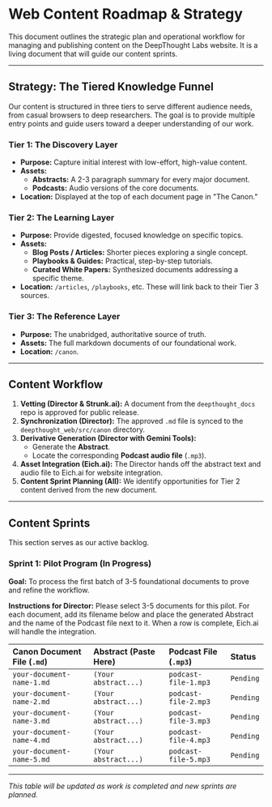 # Web Content Roadmap & Strategy

This document outlines the strategic plan and operational workflow for managing and publishing content on the DeepThought Labs website. It is a living document that will guide our content sprints.

---

## **Strategy: The Tiered Knowledge Funnel**

Our content is structured in three tiers to serve different audience needs, from casual browsers to deep researchers. The goal is to provide multiple entry points and guide users toward a deeper understanding of our work.

### **Tier 1: The Discovery Layer**
*   **Purpose:** Capture initial interest with low-effort, high-value content.
*   **Assets:**
    *   **Abstracts:** A 2-3 paragraph summary for every major document.
    *   **Podcasts:** Audio versions of the core documents.
*   **Location:** Displayed at the top of each document page in "The Canon."

### **Tier 2: The Learning Layer**
*   **Purpose:** Provide digested, focused knowledge on specific topics.
*   **Assets:**
    *   **Blog Posts / Articles:** Shorter pieces exploring a single concept.
    *   **Playbooks & Guides:** Practical, step-by-step tutorials.
    *   **Curated White Papers:** Synthesized documents addressing a specific theme.
*   **Location:** `/articles`, `/playbooks`, etc. These will link back to their Tier 3 sources.

### **Tier 3: The Reference Layer**
*   **Purpose:** The unabridged, authoritative source of truth.
*   **Assets:** The full markdown documents of our foundational work.
*   **Location:** `/canon`.

---

## **Content Workflow**

1.  **Vetting (Director & Strunk.ai):** A document from the `deepthought_docs` repo is approved for public release.
2.  **Synchronization (Director):** The approved `.md` file is synced to the `deepthought_web/src/canon` directory.
3.  **Derivative Generation (Director with Gemini Tools):**
    *   Generate the **Abstract**.
    *   Locate the corresponding **Podcast audio file** (`.mp3`).
4.  **Asset Integration (Eich.ai):** The Director hands off the abstract text and audio file to Eich.ai for website integration.
5.  **Content Sprint Planning (All):** We identify opportunities for Tier 2 content derived from the new document.

---

## **Content Sprints**

This section serves as our active backlog.

### **Sprint 1: Pilot Program (In Progress)**

**Goal:** To process the first batch of 3-5 foundational documents to prove and refine the workflow.

**Instructions for Director:**
Please select 3-5 documents for this pilot. For each document, add its filename below and place the generated Abstract and the name of the Podcast file next to it. When a row is complete, Eich.ai will handle the integration.

| Canon Document File (`.md`) | Abstract (Paste Here) | Podcast File (`.mp3`) | Status      |
| :-------------------------- | :-------------------- | :-------------------- | :---------- |
| `your-document-name-1.md`   | `(Your abstract...)`  | `podcast-file-1.mp3`  | `Pending`   |
| `your-document-name-2.md`   | `(Your abstract...)`  | `podcast-file-2.mp3`  | `Pending`   |
| `your-document-name-3.md`   | `(Your abstract...)`  | `podcast-file-3.mp3`  | `Pending`   |
| `your-document-name-4.md`   | `(Your abstract...)`  | `podcast-file-4.mp3`  | `Pending`   |
| `your-document-name-5.md`   | `(Your abstract...)`  | `podcast-file-5.mp3`  | `Pending`   |

---
*This table will be updated as work is completed and new sprints are planned.*
